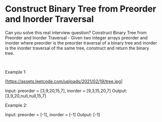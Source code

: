 # Construct Binary Tree from Preorder and Inorder Traversal

Can you solve this real interview question? Construct Binary Tree from Preorder and Inorder Traversal - Given two integer arrays preorder and inorder where preorder is the preorder traversal of a binary tree and inorder is the inorder traversal of the same tree, construct and return the binary tree.

 

Example 1:

[https://assets.leetcode.com/uploads/2021/02/19/tree.jpg]


Input: preorder = [3,9,20,15,7], inorder = [9,3,15,20,7]
Output: [3,9,20,null,null,15,7]


Example 2:


Input: preorder = [-1], inorder = [-1]
Output: [-1]